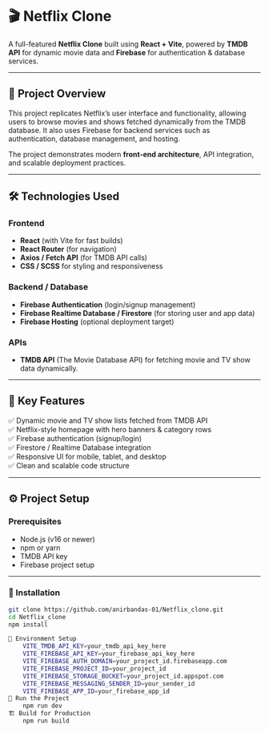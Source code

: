 # 🎬 Netflix Clone  

A full-featured **Netflix Clone** built using **React + Vite**, powered by **TMDB API** for dynamic movie data and **Firebase** for authentication & database services.  

---

## 🚀 Project Overview  
This project replicates Netflix’s user interface and functionality, allowing users to browse movies and shows fetched dynamically from the TMDB database. It also uses Firebase for backend services such as authentication, database management, and hosting.  

The project demonstrates modern **front-end architecture**, API integration, and scalable deployment practices.  

---

## 🛠️ Technologies Used  

### Frontend  
- **React** (with Vite for fast builds)  
- **React Router** (for navigation)  
- **Axios / Fetch API** (for TMDB API calls)  
- **CSS / SCSS** for styling and responsiveness  

### Backend / Database  
- **Firebase Authentication** (login/signup management)  
- **Firebase Realtime Database / Firestore** (for storing user and app data)  
- **Firebase Hosting** (optional deployment target)  

### APIs  
- **TMDB API** (The Movie Database API) for fetching movie and TV show data dynamically.  

---

## 🎯 Key Features  
✅ Dynamic movie and TV show lists fetched from TMDB API  
✅ Netflix-style homepage with hero banners & category rows  
✅ Firebase authentication (signup/login)  
✅ Firestore / Realtime Database integration  
✅ Responsive UI for mobile, tablet, and desktop  
✅ Clean and scalable code structure  

---

## ⚙️ Project Setup  

### Prerequisites  
- Node.js (v16 or newer)  
- npm or yarn  
- TMDB API key  
- Firebase project setup  

---

### 🔧 Installation  

```bash
git clone https://github.com/anirbandas-01/Netflix_clone.git
cd Netflix_clone
npm install

🧩 Environment Setup
    VITE_TMDB_API_KEY=your_tmdb_api_key_here
    VITE_FIREBASE_API_KEY=your_firebase_api_key_here
    VITE_FIREBASE_AUTH_DOMAIN=your_project_id.firebaseapp.com
    VITE_FIREBASE_PROJECT_ID=your_project_id
    VITE_FIREBASE_STORAGE_BUCKET=your_project_id.appspot.com
    VITE_FIREBASE_MESSAGING_SENDER_ID=your_sender_id
    VITE_FIREBASE_APP_ID=your_firebase_app_id
🧪 Run the Project
    npm run dev
🏗️ Build for Production
    npm run build
   
